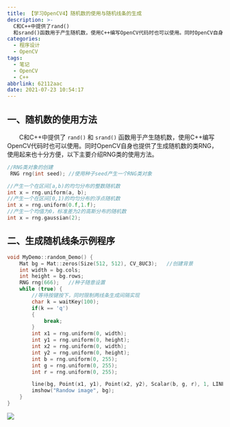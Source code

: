 ```yaml
---
title: 【学习OpenCV4】随机数的使用与随机线条的生成
description: >-
  C和C++中提供了rand()
  和srand()函数用于产生随机数，使用C++编写OpenCV代码时也可以使用。同时OpenCV自身也提供了生成随机数的类RNG，使用起来也十分方便，本文主要介绍RNG的使用方法，以及基于RNG生成的随机数，绘制随机线条的方法。
categories:
  - 程序设计
  - OpenCV
tags:
  - 笔记
  - OpenCV
  - C++
abbrlink: 62112aac
date: 2021-07-23 10:54:17
---
```


## 一、随机数的使用方法
&emsp;&emsp;C和C++中提供了 `rand()` 和 `srand()` 函数用于产生随机数，使用C++编写OpenCV代码时也可以使用。同时OpenCV自身也提供了生成随机数的类RNG，使用起来也十分方便，以下主要介绍RNG类的使用方法。
```cpp
//RNG类对象的创建
 RNG rng(int seed);	//使用种子seed产生一个RNG类对象

//产生一个在区间[a,b)的均匀分布的整数随机数
int x = rng.uniform(a, b);
//产生一个在区间[0,1)的均匀分布的浮点随机数
int x = rng.uniform(0.f,1.f);
//产生一个均值为0，标准差为2的高斯分布的随机数
int x = rng.gaussian(2);
```

## 二、生成随机线条示例程序
```cpp
void MyDemo::random_Demo() {
	Mat bg = Mat::zeros(Size(512, 512), CV_8UC3);	//创建背景
	int width = bg.cols;
	int height = bg.rows;
	RNG rng(666);	//种子随意设置
	while (true) {
		//等待按键按下，同时限制两线条生成间隔实现
		char k = waitKey(100);
		if(k == 'q')
		{
			break;
		}
		int x1 = rng.uniform(0, width);
		int y1 = rng.uniform(0, height);
		int x2 = rng.uniform(0, width);
		int y2 = rng.uniform(0, height);
		int b = rng.uniform(0, 255);
		int g = rng.uniform(0, 255);
		int r = rng.uniform(0, 255);

		line(bg, Point(x1, y1), Point(x2, y2), Scalar(b, g, r), 1, LINE_AA, 0);
		imshow("Randow image", bg);
	}
}
```

![](https://img.mahaofei.com/img/202112231911051-opencv-notes8-1.png)